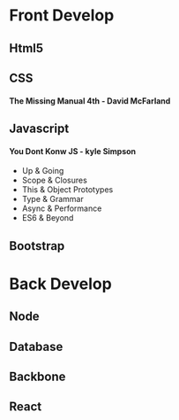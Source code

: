# Front Develop

## Html5

## CSS
#### The Missing Manual 4th - David McFarland

## Javascript
#### You Dont Konw JS - kyle Simpson
- Up & Going
- Scope & Closures
- This & Object Prototypes
- Type & Grammar
- Async & Performance
- ES6 & Beyond

## Bootstrap

# Back Develop

## Node

## Database

## Backbone

## React
